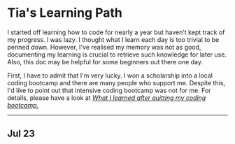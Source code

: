 # Tia's Learning Path 

I started off learning how to code for nearly a year but haven't kept track of my progress. I was lazy. I thought what I learn each day is too trivial to be penned down. 
However, I've realised my memory was not as good, documenting my learning is crucial to retrieve such knowledge for later use. Also, this doc may be helpful for some beginners out there one day.

First, I have to admit that I'm very lucky. I won a scholarship into a local coding bootcamp and there are many people who support me. Despite this, I'd like to point out that intensive coding bootcamp was not for me. For details, please have a look at [*What I learned after quitting my coding bootcamp.*](https://tiacancode.hashnode.dev/what-ive-learned-after-quitting-my-coding-boot-camp-ckr54typw03a7sls10sa5aikt)

***
## Jul 23




